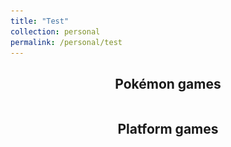 ```yaml
---
title: "Test"
collection: personal
permalink: /personal/test
---
```


<head>
  <meta charset="UTF-8">
  <meta name="viewport" content="width=device-width, initial-scale=1.0">
  <title>Carousels</title>
  <style>
    /* Hide all slides initially */
    .mySlides1, .mySlides2 {
      display: none;
    }
    /* Slideshow container styles */
    .slideshow-container {
      position: relative;
      width: 80%;
      max-width: 800px;
      margin: 0 auto;
      overflow: hidden;
      border-radius: 10px;
    }
    /* Images inside slides */
    .slideshow-container img {
      width: 100%;
      display: block;
    }
    /* Navigation buttons */
    .prev, .next {
      cursor: pointer;
      position: absolute;
      top: 50%;
      transform: translateY(-50%);
      padding: 10px;
      color: white;
      font-size: 18px;
      background-color: rgba(0, 0, 0, 0.5);
      border-radius: 50%;
      z-index: 1;
    }
    /* Position the buttons */
    .prev {
      left: 10px;
    }
    .next {
      right: 10px;
    }
    /* Responsive: Adjust button size on smaller screens */
    @media (max-width: 768px) {
      .prev, .next {
        padding: 8px;
        font-size: 14px;
      }
    }
  </style>
</head>

<body>
  <h2 align="center">Pokémon games</h2>
  <div class="slideshow-container">
    <div class="mySlides1">
      <img src="/images/gaming/crash_1.jpg" alt="Slide 1">
    </div>
    <div class="mySlides1">
      <img src="/images/gaming/crash_2.jpg" alt="Slide 2">
    </div>
    <div class="mySlides1">
      <img src="/images/gaming/crash_3.jpg" alt="Slide 3">
    </div>
    <span class="prev" onclick="plusSlides(-1, 0)">&#10094;</span>
    <span class="next" onclick="plusSlides(1, 0)">&#10095;</span>
  </div>

  <h2 align="center">Platform games</h2>
  <div class="slideshow-container">
    <div class="mySlides2">
      <img src="/images/gaming/pokemon_arceus.jpg" alt="Slide 1">
    </div>
    <div class="mySlides2">
      <img src="/images/gaming/pokemon_lets_go_pikachu.jpg" alt="Slide 2">
    </div>
    <span class="prev" onclick="plusSlides(-1, 1)">&#10094;</span>
    <span class="next" onclick="plusSlides(1, 1)">&#10095;</span>
  </div>

  <script>
    let slideIndex = [1, 1];
    let slideId = ["mySlides1", "mySlides2"];

    // Initialize carousels
    showSlides(1, 0);
    showSlides(1, 1);

    function plusSlides(n, no) {
      showSlides((slideIndex[no] += n), no);
    }

    function showSlides(n, no) {
      let i;
      let x = document.getElementsByClassName(slideId[no]);
      if (n > x.length) {
        slideIndex[no] = 1;
      }
      if (n < 1) {
        slideIndex[no] = x.length;
      }
      for (i = 0; i < x.length; i++) {
        x[i].style.display = "none";
      }
      x[slideIndex[no] - 1].style.display = "block";
    }

    // Debugging
    console.log("Initializing carousels...");
    console.log(`Carousel 1 has ${document.getElementsByClassName("mySlides1").length} slides.`);
    console.log(`Carousel 2 has ${document.getElementsByClassName("mySlides2").length} slides.`);
</script>
</body>
